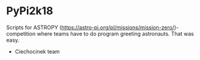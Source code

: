 # PyPi2k18
Scripts for ASTROPY (https://astro-pi.org/pl/missions/mission-zero/)- competition where teams have to do program greeting astronauts. That was easy.
- Ciechocinek team
